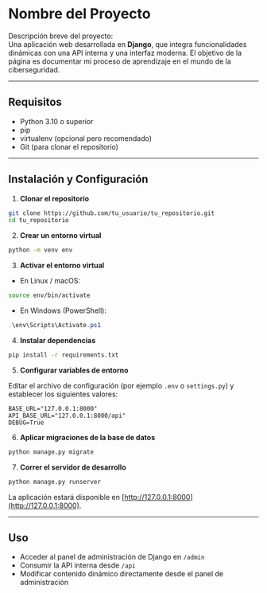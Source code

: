 # Nombre del Proyecto

Descripción breve del proyecto:  
Una aplicación web desarrollada en **Django**, que integra funcionalidades dinámicas con una API interna y una interfaz moderna. El objetivo de la página es documentar mi proceso de aprendizaje en el mundo de la ciberseguridad.

---

## Requisitos

- Python 3.10 o superior
- pip
- virtualenv (opcional pero recomendado)
- Git (para clonar el repositorio)

---

## Instalación y Configuración

1. **Clonar el repositorio**

```bash
git clone https://github.com/tu_usuario/tu_repositorio.git
cd tu_repositorio
```

2. **Crear un entorno virtual**

```bash
python -m venv env
```

3. **Activar el entorno virtual**

- En Linux / macOS:

```bash
source env/bin/activate
```

- En Windows (PowerShell):

```powershell
.\env\Scripts\Activate.ps1
```

4. **Instalar dependencias**

```bash
pip install -r requirements.txt
```

5. **Configurar variables de entorno**

Editar el archivo de configuración (por ejemplo `.env` o `settings.py`) y establecer los siguientes valores:

```env
BASE_URL="127.0.0.1:8000"
API_BASE_URL="127.0.0.1:8000/api"
DEBUG=True
```

6. **Aplicar migraciones de la base de datos**

```bash
python manage.py migrate
```

7. **Correr el servidor de desarrollo**

```bash
python manage.py runserver
```

La aplicación estará disponible en [http://127.0.0.1:8000](http://127.0.0.1:8000).

---

## Uso

- Acceder al panel de administración de Django en `/admin`  
- Consumir la API interna desde `/api`  
- Modificar contenido dinámico directamente desde el panel de administración

